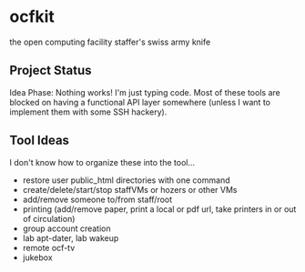 # ocfkit

the open computing facility staffer's swiss army knife

## Project Status

Idea Phase: Nothing works! I'm just typing code. Most of these tools are blocked on having a functional API layer somewhere (unless I want to implement them with some SSH hackery).

## Tool Ideas

I don't know how to organize these into the tool...

- restore user public_html directories with one command
- create/delete/start/stop staffVMs or hozers or other VMs
- add/remove someone to/from staff/root
- printing (add/remove paper, print a local or pdf url, take printers in or out of circulation)
- group account creation
- lab apt-dater, lab wakeup
- remote ocf-tv
- jukebox
